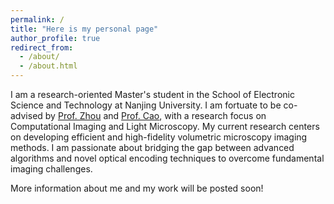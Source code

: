 ```yaml
---
permalink: /
title: "Here is my personal page"
author_profile: true
redirect_from: 
  - /about/
  - /about.html
---
```


I am a research-oriented Master's student in the School of Electronic Science and Technology at Nanjing University. I am fortuate to be co-advised by [Prof. Zhou](https://zhouyou-nju.github.io/) and [Prof. Cao](https://cite.nju.edu.cn/People/Faculty/20190621/i5054.html), with a research focus on Computational Imaging and Light Microscopy. My current research centers on developing efficient and high-fidelity volumetric microscopy imaging methods. I am passionate about bridging the gap between advanced algorithms and novel optical encoding techniques to overcome fundamental imaging challenges. 

More information about me and my work will be posted soon!